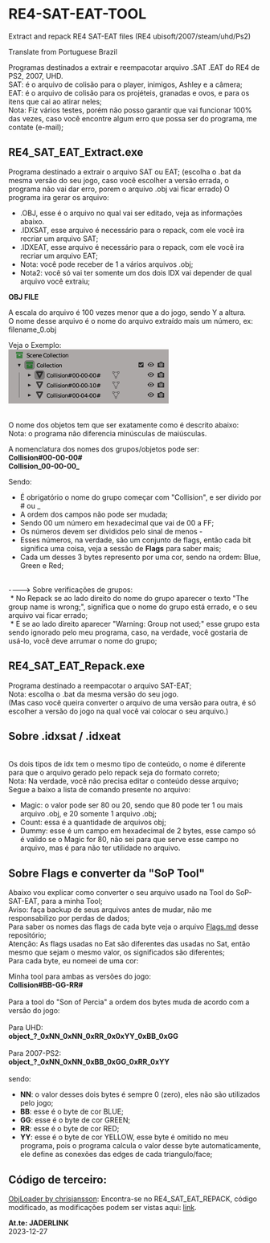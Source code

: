 # RE4-SAT-EAT-TOOL
Extract and repack RE4 SAT-EAT files (RE4 ubisoft/2007/steam/uhd/Ps2)

Translate from Portuguese Brazil

Programas destinados a extrair e reempacotar arquivo .SAT .EAT do RE4 de PS2, 2007, UHD.
<br>SAT: é o arquivo de colisão para o player, inimigos, Ashley e a câmera;
<br>EAT: é o arquivo de colisão para os projéteis, granadas e ovos, e para os itens que cai ao atirar neles;
<br>Nota: Fiz vários testes, porém não posso garantir que vai funcionar 100% das vezes, caso você encontre algum erro que possa ser do programa, me contate (e-mail);

## RE4_SAT_EAT_Extract.exe

Programa destinado a extrair o arquivo SAT ou EAT;
(escolha o .bat da mesma versão do seu jogo, caso você escolher a versão errada, o programa não vai dar erro, porem o arquivo .obj vai ficar errado) 
O programa ira gerar os arquivo:

* .OBJ, esse é o arquivo no qual vai ser editado, veja as informações abaixo.
* .IDXSAT, esse arquivo é necessário para o repack, com ele você ira recriar um arquivo SAT;
* .IDXEAT, esse arquivo é necessário para o repack, com ele você ira recriar um arquivo EAT;
* Nota: você pode receber de 1 a vários arquivos .obj;
* Nota2: você só vai ter somente um dos dois IDX vai depender de qual arquivo você extraiu;

**OBJ FILE**

A escala do arquivo é 100 vezes menor que a do jogo, sendo Y a altura.
<br> O nome desse arquivo é o nome do arquivo extraído mais um número, ex: filename_0.obj

Veja o Exemplo:
<br>![exemplo](exemplo.png)

<br> O nome dos objetos tem que ser exatamente como é descrito abaixo:
<br> Nota: o programa não diferencia minúsculas de maiúsculas.

A nomenclatura dos nomes dos grupos/objetos pode ser:
<br>**Collision#00-00-00#**
<br>**Collision\_00-00-00\_**

Sendo:
* É obrigatório o nome do grupo começar com "Collision", e ser divido por # ou _
* A ordem dos campos não pode ser mudada;
* Sendo 00 um número em hexadecimal que vai de 00 a FF;
* Os números devem ser divididos pelo sinal de menos -
* Esses números, na verdade, são um conjunto de flags, então cada bit significa uma coisa, veja a sessão de **Flags** para saber mais;
* Cada um desses 3 bytes represento por uma cor, sendo na ordem: Blue, Green e Red;

<br> ----> Sobre verificações de grupos:
<br> * No Repack se ao lado direito do nome do grupo aparecer o texto "The group name is wrong;", significa que o nome do grupo está errado, e o seu arquivo vai ficar errado;
<br> * E se ao lado direito aparecer "Warning: Group not used;" esse grupo esta sendo ignorado pelo meu programa, caso, na verdade, você gostaria de usá-lo, você deve arrumar o nome do grupo;


## RE4_SAT_EAT_Repack.exe

Programa destinado a reempacotar o arquivo SAT-EAT;
<br> Nota: escolha o .bat da mesma versão do seu jogo.
<br> (Mas caso você queira converter o arquivo de uma versão para outra, é só escolher a versão do jogo na qual você vai colocar o seu arquivo.)


## Sobre .idxsat / .idxeat
<br> Os dois tipos de idx tem o mesmo tipo de conteúdo, o nome é diferente para que o arquivo gerado pelo repack seja do formato correto;
<br> Nota: Na verdade, você não precisa editar o conteúdo desse arquivo;
<br> Segue a baixo a lista de comando presente no arquivo:
* Magic: o valor pode ser 80 ou 20, sendo que 80 pode ter 1 ou mais arquivo .obj, e 20 somente 1 arquivo .obj;
* Count: essa é a quantidade de arquivos obj;
* Dummy: esse é um campo em hexadecimal de 2 bytes, esse campo só é valido se o Magic for 80, não sei para que serve esse campo no arquivo, mas é para não ter utilidade no arquivo.

## Sobre Flags e converter da "SoP Tool"

Abaixo vou explicar como converter o seu arquivo usado na Tool do SoP-SAT-EAT, para a minha Tool;
<br> Aviso: faça backup de seus arquivos antes de mudar, não me responsabilizo por perdas de dados;
<br> Para saber os nomes das flags de cada byte veja o arquivo [Flags.md](https://github.com/JADERLINK/RE4-SAT-EAT-TOOL/blob/main/Flags.md) desse repositório;
<br> Atenção: As flags usadas no Eat são diferentes das usadas no Sat, então mesmo que sejam o mesmo valor, os significados são diferentes;
<br> Para cada byte, eu nomeei de uma cor:

Minha tool para ambas as versões do jogo:
<br>**Collision#BB-GG-RR#**
<br>
<br>Para a tool do "Son of Percia" a ordem dos bytes muda de acordo com a versão do jogo:
<br>
<br> Para UHD:
<br>**object\_?\_0xNN\_0xNN\_0xRR\_0x0xYY\_0xBB\_0xGG**
<br>
<br> Para 2007-PS2:
<br>**object\_?\_0xNN\_0xNN\_0xBB\_0xGG\_0xRR\_0xYY**
<br>
<br> sendo:
* **NN**: o valor desses dois bytes é sempre 0 (zero), eles não são utilizados pelo jogo;
* **BB**: esse é o byte de cor BLUE;
* **GG**: esse é o byte de cor GREEN;
* **RR**: esse é o byte de cor RED;
* **YY**: esse é o byte de cor YELLOW, esse byte é omitido no meu programa, pois o programa calcula o valor desse byte automaticamente, ele define as conexões das edges de cada triangulo/face;

## Código de terceiro:

[ObjLoader by chrisjansson](https://github.com/chrisjansson/ObjLoader):
Encontra-se no RE4_SAT_EAT_REPACK, código modificado, as modificações podem ser vistas aqui: [link](https://github.com/JADERLINK/ObjLoader).

**At.te: JADERLINK**
<br>2023-12-27